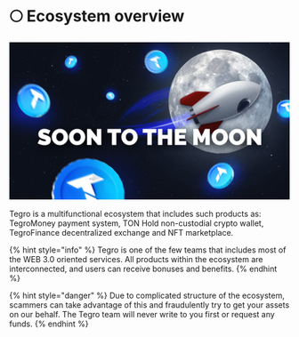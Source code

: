 # 🌕 Ecosystem overview

![](<.gitbook/assets/Ecosystem overview - Обзор экосистемы.png>)

Tegro is a multifunctional ecosystem that includes such products as: TegroMoney payment system, TON Hold non-custodial crypto wallet, TegroFinance decentralized exchange and NFT marketplace.

{% hint style="info" %}
Tegro is one of the few teams that includes most of the WEB 3.0 oriented services. All products within the ecosystem are interconnected, and users can receive bonuses and benefits.
{% endhint %}

{% hint style="danger" %}
Due to complicated structure of the ecosystem, scammers can take advantage of this and fraudulently try to get your assets on our behalf. The Tegro team will never write to you first or request any funds.
{% endhint %}
